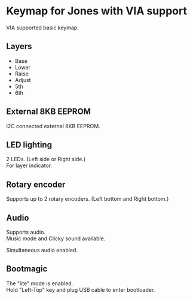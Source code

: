 # Keymap for Jones with VIA support

VIA supported basic keymap.

## Layers

- Base
- Lower
- Raise
- Adjust
- 5th
- 6th

## External 8KB EEPROM

I2C connected external 8KB EEPROM.

## LED lighting

2 LEDs. (Left side or Right side.)  
For layer indicator.

## Rotary encoder

Supports up to 2 rotary encoders. (Left bottom and Right bottom.)  

## Audio

Supports audio.  
Music mode and Clicky sound available.

Simultaneous audio enabled.

## Bootmagic

The "lite" mode is enabled.  
Hold "Left-Top" key and plug USB cable to enter bootloader.
